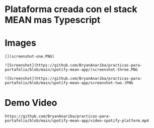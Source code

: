 # Plataforma creada con el stack MEAN mas Typescript


# Images

    [](screenshot-one.PNG)

    ![Screenshot](https://github.com/BryanAnariba/practicas-para-portafolio/blob/main/spotify-mean-app/)screenshot-three.PNG

    ![Screenshot](https://github.com/BryanAnariba/practicas-para-portafolio/blob/main/spotify-mean-app/screenshot-two.)PNG

# Demo Video 
    https://github.com/BryanAnariba/practicas-para-portafolio/blob/main/spotify-mean-app/video-spotify-platform.mp4
